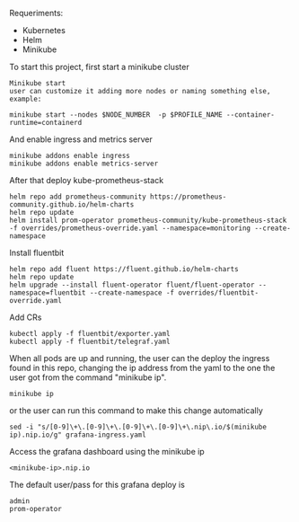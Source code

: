Requeriments:

* Kubernetes
* Helm
* Minikube

To start this project, first start a minikube cluster

```
Minikube start
user can customize it adding more nodes or naming something else, example:

minikube start --nodes $NODE_NUMBER  -p $PROFILE_NAME --container-runtime=containerd
```

And enable ingress and metrics server
```
minikube addons enable ingress
minikube addons enable metrics-server
```

After that deploy kube-prometheus-stack

```
helm repo add prometheus-community https://prometheus-community.github.io/helm-charts
helm repo update
helm install prom-operator prometheus-community/kube-prometheus-stack -f overrides/prometheus-override.yaml --namespace=monitoring --create-namespace
```

Install fluentbit
```
helm repo add fluent https://fluent.github.io/helm-charts
helm repo update
helm upgrade --install fluent-operator fluent/fluent-operator --namespace=fluentbit --create-namespace -f overrides/fluentbit-override.yaml 
```

Add CRs
```
kubectl apply -f fluentbit/exporter.yaml
kubectl apply -f fluentbit/telegraf.yaml
```

When all pods are up and running, the user can the deploy the ingress found in this repo, changing the ip address from the yaml to the one the user got from the command "minikube ip".

```
minikube ip
```

or the user can run this command to make this change automatically

```
sed -i "s/[0-9]\+\.[0-9]\+\.[0-9]\+\.[0-9]\+\.nip\.io/$(minikube ip).nip.io/g" grafana-ingress.yaml
```
Access the grafana dashboard using the minikube ip

```
<minikube-ip>.nip.io
```

The default user/pass for this grafana deploy is
```
admin
prom-operator
```